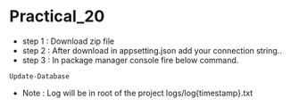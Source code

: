 # Practical_20

* step 1 : Download zip file
* step 2 : After download in appsetting.json add your connection string..
* step 3 : In package manager console fire below command.
```
Update-Database
```
* Note : Log will be in root of the project logs/log{timestamp}.txt
